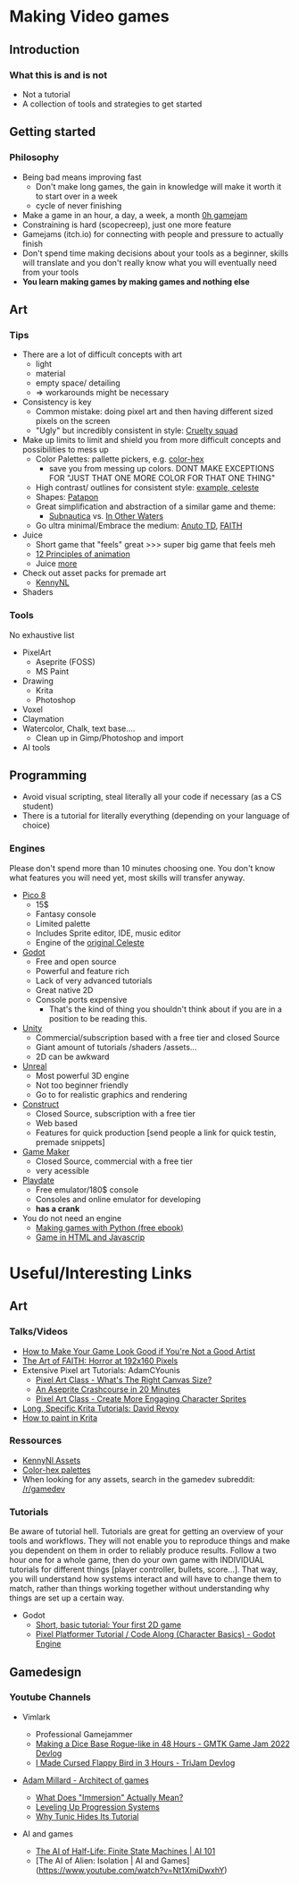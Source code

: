 # Making Video games
## Introduction
### What this is and is not
* Not a tutorial
* A collection of tools and strategies to get started
## Getting started
### Philosophy
* Being bad means improving fast
   * Don't make long games, the gain in knowledge will make it worth it to start over in a week
   * cycle of never finishing
* Make a game in an hour, a day, a week, a month [0h gamejam](https://itch.io/jam/0h-game-jam-2022)
* Constraining is hard (scopecreep), just one more feature
* Gamejams (itch.io) for connecting with people and pressure to actually finish
* Don't spend time making decisions about your tools as a beginner, skills will translate and you don't really know what you will eventually need from your tools
* **You learn making games by making games and nothing else**

## Art
### Tips
* There are a lot of difficult concepts with art
    * light
    * material
    * empty space/ detailing
    * => workarounds might be necessary
* Consistency is key 
    *  Common mistake: doing pixel art and then having different sized pixels on the screen
    * "Ugly" but incredibly consistent in style: [Cruelty squad](https://www.youtube.com/watch?v=CHm2d3wf8EU)
* Make up limits to limit and shield you from more difficult concepts and possibilities to mess up
    * Color Palettes: pallette pickers, e.g. [color-hex](https://www.color-hex.com/color-palettes/)
       * save you from messing up colors. DONT MAKE EXCEPTIONS FOR "JUST THAT ONE MORE COLOR FOR THAT ONE THING"
    * High contrast/ outlines for consistent style: [example, celeste](https://games-b26f.kxcdn.com/wp-content/uploads/2019/06/celeste-770x470.png)
    * Shapes: [Patapon](https://www.youtube.com/watch?v=D3Hz4hIjeDs)
    * Great simplification and abstraction of a similar game and theme: 
      * [Subnautica](https://store.steampowered.com/app/264710/Subnautica/) vs. [In Other Waters](https://store.steampowered.com/app/890720/In_Other_Waters/)
    * Go ultra minimal/Embrace the medium: [Anuto TD](https://www.youtube.com/watch?v=gJ10UZJy-IA), [FAITH](https://www.youtube.com/watch?v=io2cGEiUGWg)
* Juice
    * Short game that "feels" great >>> super big game that feels meh
    * [12 Principles of animation](https://www.youtube.com/watch?v=uDqjIdI4bF4)
    * Juice [more](https://www.youtube.com/watch?v=xSYVQc7cH-4)
* Check out asset packs for premade art
    * [KennyNL](https://www.kenney.nl/assets)
* Shaders

### Tools
No exhaustive list
* PixelArt
    * Aseprite (FOSS)
    * MS Paint
* Drawing
    * Krita
    * Photoshop
* Voxel
* Claymation
* Watercolor, Chalk, text base....
    * Clean up in Gimp/Photoshop and import
* AI tools

## Programming
* Avoid visual scripting, steal literally all your code if necessary (as a CS student)
* There is a tutorial for literally everything (depending on your language of choice)

### Engines
Please don't spend more than 10 minutes choosing one. You don't know what features you will need yet, most skills will transfer anyway.
* [Pico 8](https://www.lexaloffle.com/pico-8.php)
    * 15$
    * Fantasy console
    * Limited palette
    * Includes Sprite editor, IDE, music editor
    * Engine of the [original Celeste](https://www.lexaloffle.com/bbs/?tid=2145)
* [Godot](https://godotengine.org/)
    * Free and open source
    * Powerful and feature rich
    * Lack of very advanced tutorials
    * Great native 2D
    * Console ports expensive
       * That's the kind of thing you shouldn't think about if you are in a position to be reading this.
* [Unity](https://unity.com/)
    * Commercial/subscription based with a free tier and closed Source
    * Giant amount of tutorials /shaders /assets...
    * 2D can be awkward
* [Unreal](https://www.unrealengine.com)
    * Most powerful 3D engine
    * Not too beginner friendly
    * Go to for realistic graphics and rendering
* [Construct](https://www.construct.net/en)
    * Closed Source, subscription with a free tier
    * Web based
    * Features for quick production [send people a link for quick testin, premade snippets]
* [Game Maker](https://gamemaker.io/en)
    * Closed Source, commercial with a free tier
    * very acessible
* [Playdate](https://play.date/)
    * Free emulator/180$ console
    * Consoles and online emulator for developing
    * **has a crank**
* You do not need an engine
    * [Making games with Python (free ebook)](https://inventwithpython.com/#pygame)
    * [Game in HTML and Javascrip](https://www.w3schools.com/graphics/game_intro.asp)

# Useful/Interesting Links 
## Art
### Talks/Videos
* [How to Make Your Game Look Good if You're Not a Good Artist](https://www.youtube.com/watch?v=xMgNBP8yJeU)
* [The Art of FAITH: Horror at 192x160 Pixels](https://www.youtube.com/watch?v=RLh7xO-LRy4)
* Extensive Pixel art Tutorials: AdamCYounis
    * [Pixel Art Class - What's The Right Canvas Size?](https://www.youtube.com/watch?v=upEGBGCiWEw)
    * [An Aseprite Crashcourse in 20 Minutes](https://www.youtube.com/watch?v=59Y6OTzNrhk)
    * [Pixel Art Class - Create More Engaging Character Sprites](https://www.youtube.com/watch?v=mdoycEGHye0)
* [Long, Specific Krita Tutorials: David Revoy](https://www.youtube.com/c/DavidRevoy)
* [How to paint in Krita](https://www.youtube.com/watch?v=Z06RRp81iDM)

### Ressources 
* [KennyNl Assets](https://www.kenney.nl/)
* [Color-hex palettes](https://www.color-hex.com/color-palettes/)
* When looking for any assets, search in the gamedev subreddit: [/r/gamedev](http://reddit.com/r/gamedev)
 
### Tutorials 
Be aware of tutorial hell. Tutorials are great for getting an overview of your tools and workflows. They will not enable you to reproduce things and make you dependent on them in order to reliably produce results. Follow a two hour one for a whole game, then do your own game with INDIVIDUAL tutorials for different things [player controller, bullets, score...]. That way, you will understand how systems interact and will have to change them to match, rather than things working together without understanding why things are set up a certain way. 
* Godot 
    * [Short, basic tutorial: Your first 2D game](https://docs.godotengine.org/en/stable/getting_started/first_2d_game/index.html)
    * [Pixel Platformer Tutorial / Code Along (Character Basics) - Godot Engine](https://www.youtube.com/watch?v=f3WGFwCduY0)
## Gamedesign
### Youtube Channels
* Vimlark
    * Professional Gamejammer
    * [Making a Dice Base Rogue-like in 48 Hours - GMTK Game Jam 2022 Devlog](https://www.youtube.com/watch?v=BCVEa-0297Q)
    * [I Made Cursed Flappy Bird in 3 Hours - TriJam Devlog](https://www.youtube.com/watch?v=ZCc9UqZ5KsY)

* [Adam Millard - Architect of games](https://www.youtube.com/user/Thefearalcarrot)
    * [What Does "Immersion" Actually Mean?](https://www.youtube.com/watch?v=5DANwfC0GWI)
    * [Leveling Up Progression Systems](https://www.youtube.com/watch?v=gDQX3jk5xxc)
    * [Why Tunic Hides Its Tutorial](https://www.youtube.com/watch?v=Jzqv0bKLz2o)
* AI and games
    * [The AI of Half-Life: Finite State Machines | AI 101](https://www.youtube.com/watch?v=JyF0oyarz4U)
    * [The AI of Alien: Isolation | AI and Games] (https://www.youtube.com/watch?v=Nt1XmiDwxhY)
